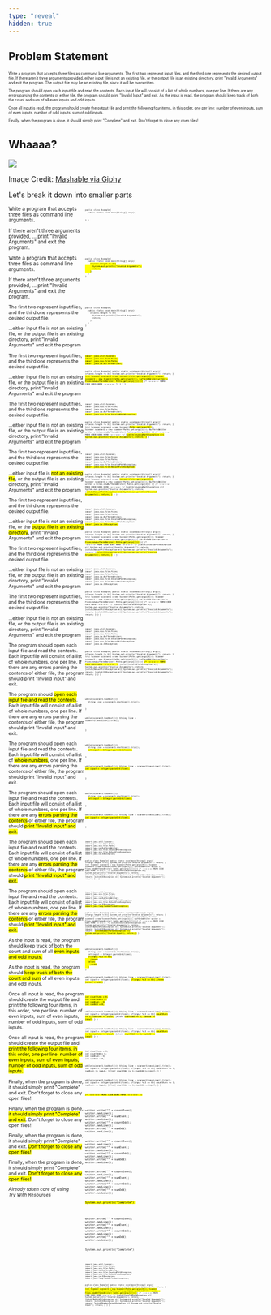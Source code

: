 ```yaml
---
type: "reveal"
hidden: true
---
```


<section>
	<h2>Problem Statement</h2>
</section>
<section>
	<p style="font-size: 0.5em">Write a program that accepts three files as command line arguments. The first two represent input files, and the third one represents the desired output file. If there aren't three arguments provided, either input file is not an existing file, or the output file is an existing directory, print "Invalid Arguments" and exit the program. The output file may be an existing file, since it will be overwritten. </p>
	<p style="font-size: 0.5em">The program should open each input file and read the contents. Each input file will consist of a list of whole numbers, one per line. If there are any errors parsing the contents of either file, the program should print "Invalid Input" and exit. As the input is read, the program should keep track of both the count and sum of all even inputs and odd inputs.</p>
	<p style="font-size: 0.5em">Once all input is read, the program should create the output file and print the following four items, in this order, one per line: number of even inputs, sum of even inputs, number of odd inputs, sum of odd inputs.</p>
	<p style="font-size: 0.5em">Finally, when the program is done, it should simply print "Complete" and exit. Don't forget to close any open files!</p>
</section>
<section>
  <h2>Whaaaa?</h2>
	<img class="stretch plain" src="https://media.giphy.com/media/l3q2K5jinAlChoCLS/source.gif">
  <p class="imagecredit">Image Credit: <a href="https://media.giphy.com/media/l3q2K5jinAlChoCLS/source.gif">Mashable via Giphy</a></p>
	<p>Let's break it down into smaller parts</p>
</section>

<section>
  <div style="float: right; width: 70%">
    <pre class="stretch" style="font-size: .34em"><code class="java">public class Example{
  public static void main(String[] args){

  }
}</code></pre>
  </div>
  <div style="width: 30%">
    <p style="font-size: .7em">Write a program that accepts three files as command line arguments.</p>
    <p style="font-size: .7em">If there aren't three arguments provided, ... print "Invalid Arguments" and exit the program.</p>
  </div>
</section>


<section>
  <div style="float: right; width: 70%">
    <pre class="stretch" style="font-size: .34em"><code class="java">public class Example{
  public static void main(String[] args){
    <mark>if(args.length != 3){
      System.out.println("Invalid Arguments");
      return;
    }</mark>
  }
}</code></pre>
  </div>
  <div style="width: 30%">
    <p style="font-size: .7em">Write a program that accepts three files as command line arguments.</p>
    <p style="font-size: .7em">If there aren't three arguments provided, ... print "Invalid Arguments" and exit the program.</p>
  </div>
</section>

<section>
  <div style="float: right; width: 70%">
    <pre class="stretch" style="font-size: .34em"><code class="java">public class Example{
  public static void main(String[] args){
    if(args.length != 3){
      System.out.println("Invalid Arguments");
      return;
    }
  }
}</code></pre>
  </div>
  <div style="width: 30%">
    <p style="font-size: .65em">The first two represent input files, and the third one represents the desired output file.</p>
    <p style="font-size: .65em">...either input file is not an existing file, or the output file is an existing directory, print "Invalid Arguments" and exit the program</p>
  </div>
</section>


<section>
  <div style="float: right; width: 70%">
    <pre class="stretch" style="font-size: .34em"><code class="java"><mark>import java.util.Scanner;
import java.nio.file.Files;
import java.nio.file.Paths;
import java.io.BufferedWriter;</mark>

public class Example{
  public static void main(String[] args){
    if(args.length != 3){
      System.out.println("Invalid Arguments");
      return;
    }
    <mark>try(
      Scanner scanner1 = new Scanner(Paths.get(args[0]));
      Scanner scanner2 = new Scanner(Paths.get(args[1]));
      BufferedWriter writer = Files.newBufferedWriter(
                                      Paths.get(args[2]))
    ){</mark>
      /* -=-=-=-=- MORE CODE GOES HERE -=-=-=-=- */
    }
  }
}</code></pre>
  </div>
  <div style="width: 30%">
    <p style="font-size: .65em">The first two represent input files, and the third one represents the desired output file.</p>
    <p style="font-size: .65em">...either input file is not an existing file, or the output file is an existing directory, print "Invalid Arguments" and exit the program</p>
  </div>
</section>


<section>
  <div style="float: right; width: 70%">
    <pre class="stretch" style="font-size: .34em"><code class="java">import java.util.Scanner;
import java.nio.file.Files;
import java.nio.file.Paths;
import java.io.BufferedWriter;
<mark>import java.nio.file.InvalidPathException;</mark>

public class Example{
  public static void main(String[] args){
    if(args.length != 3){
      System.out.println("Invalid Arguments");
      return;
    }
    try(
      Scanner scanner1 = new Scanner(<mark>Paths.get(args[0])</mark>);
      Scanner scanner2 = new Scanner(Paths.get(args[1]));
      BufferedWriter writer = Files.newBufferedWriter(
                                      Paths.get(args[2]))
    ){
      /* -=-=-=-=- MORE CODE GOES HERE -=-=-=-=- */
    }<mark>catch(InvalidPathException e){
      System.out.println("Invalid Arguments");
      return;
    }</mark>
  }
}</code></pre>
  </div>
  <div style="width: 30%">
    <p style="font-size: .65em">The first two represent input files, and the third one represents the desired output file.</p>
    <p style="font-size: .65em">...either input file is not an existing file, or the output file is an existing directory, print "Invalid Arguments" and exit the program</p>
  </div>
</section>


<section>
  <div style="float: right; width: 70%">
    <pre class="stretch" style="font-size: .34em"><code class="java">import java.util.Scanner;
import java.nio.file.Files;
import java.nio.file.Paths;
import java.io.BufferedWriter;
import java.nio.file.InvalidPathException;
<mark>import java.nio.file.NoSuchFileException;</mark>

public class Example{
  public static void main(String[] args){
    if(args.length != 3){
      System.out.println("Invalid Arguments");
      return;
    }
    try(
      Scanner scanner1 = new <mark>Scanner(Paths.get(args[0]))</mark>;
      Scanner scanner2 = new Scanner(Paths.get(args[1]));
      BufferedWriter writer = Files.newBufferedWriter(
                                      Paths.get(args[2]))
    ){
      /* -=-=-=-=- MORE CODE GOES HERE -=-=-=-=- */
    }catch(InvalidPathException e){
      System.out.println("Invalid Arguments");
      return;
    }<mark>catch(NoSuchFileException e){
      System.out.println("Invalid Arguments");
      return;
    }</mark>
  }
}</code></pre>
  </div>
  <div style="width: 30%">
    <p style="font-size: .65em">The first two represent input files, and the third one represents the desired output file.</p>
    <p style="font-size: .65em">...either input file is <mark>not an existing file</mark>, or the output file is an existing directory, print "Invalid Arguments" and exit the program</p>
  </div>
</section>



<section>
  <div style="float: right; width: 70%">
    <pre class="stretch" style="font-size: .34em"><code class="java">import java.util.Scanner;
import java.nio.file.Files;
import java.nio.file.Paths;
import java.io.BufferedWriter;
import java.nio.file.InvalidPathException;
import java.nio.file.NoSuchFileException;
<mark>import java.io.IOException;</mark>

public class Example{
  public static void main(String[] args){
    if(args.length != 3){
      System.out.println("Invalid Arguments");
      return;
    }
    try(
      Scanner scanner1 = new Scanner(Paths.get(args[0]));
      Scanner scanner2 = new Scanner(Paths.get(args[1]));
      BufferedWriter writer = <mark>Files.newBufferedWriter(
                                      Paths.get(args[2]))</mark>
    ){
      /* -=-=-=-=- MORE CODE GOES HERE -=-=-=-=- */
    }catch(InvalidPathException e){
      System.out.println("Invalid Arguments");
      return;
    }catch(NoSuchFileException e){
      System.out.println("Invalid Arguments");
      return;
    }<mark>catch(IOException e){
      System.out.println("Invalid Arguments");
      return;
    }</mark>
  }
}</code></pre>
  </div>
  <div style="width: 30%">
    <p style="font-size: .65em">The first two represent input files, and the third one represents the desired output file.</p>
    <p style="font-size: .65em">...either input file is not an existing file, or the <mark>output file is an existing directory</mark>, print "Invalid Arguments" and exit the program</p>
  </div>
</section>




<section>
  <div style="float: right; width: 70%">
    <pre class="stretch" style="font-size: .34em"><code class="java">import java.util.Scanner;
import java.nio.file.Files;
import java.nio.file.Paths;
import java.io.BufferedWriter;
import java.nio.file.InvalidPathException;
import java.nio.file.NoSuchFileException;
import java.io.IOException;

public class Example{
  public static void main(String[] args){
    if(args.length != 3){
      System.out.println("Invalid Arguments");
      return;
    }
    try(
      Scanner scanner1 = new Scanner(Paths.get(args[0]));
      Scanner scanner2 = new Scanner(Paths.get(args[1]));
      BufferedWriter writer = Files.newBufferedWriter(
                                      Paths.get(args[2]))
    ){
      /* -=-=-=-=- MORE CODE GOES HERE -=-=-=-=- */
    }catch(InvalidPathException e){
      System.out.println("Invalid Arguments");
      return;
    }catch(NoSuchFileException e){
      System.out.println("Invalid Arguments");
      return;
    }catch(IOException e){
      System.out.println("Invalid Arguments");
      return;
    }
  }
}</code></pre>
  </div>
  <div style="width: 30%">
    <p style="font-size: .65em">The first two represent input files, and the third one represents the desired output file.</p>
    <p style="font-size: .65em">...either input file is not an existing file, or the output file is an existing directory, print "Invalid Arguments" and exit the program</p>
  </div>
</section>



<section>
  <div style="float: right; width: 70%">
    <pre class="stretch" style="font-size: .34em"><code class="java">import java.util.Scanner;
import java.nio.file.Files;
import java.nio.file.Paths;
import java.io.BufferedWriter;
import java.nio.file.InvalidPathException;
import java.nio.file.NoSuchFileException;
import java.io.IOException;

public class Example{
  public static void main(String[] args){
    if(args.length != 3){
      System.out.println("Invalid Arguments");
      return;
    }
    try(
      Scanner scanner1 = new Scanner(Paths.get(args[0]));
      Scanner scanner2 = new Scanner(Paths.get(args[1]));
      BufferedWriter writer = Files.newBufferedWriter(
                                      Paths.get(args[2]))
    ){
      <mark>/* -=-=-=-=- MORE CODE GOES HERE -=-=-=-=- */</mark>
    }catch(InvalidPathException e){
      System.out.println("Invalid Arguments");
      return;
    }catch(NoSuchFileException e){
      System.out.println("Invalid Arguments");
      return;
    }catch(IOException e){
      System.out.println("Invalid Arguments");
      return;
    }
  }
}</code></pre>
  </div>
  <div style="width: 30%">
    <p style="font-size: .65em">The first two represent input files, and the third one represents the desired output file.</p>
    <p style="font-size: .65em">...either input file is not an existing file, or the output file is an existing directory, print "Invalid Arguments" and exit the program</p>
  </div>
</section>





<section>
  <div style="float: right; width: 70%">
    <pre class="stretch" style="font-size: .35em"><code class="java">
    </code></pre>
  </div>
  <div style="width: 30%">
    <p style="font-size: .65em">The program should open each input file and read the contents. Each input file will consist of a list of whole numbers, one per line. If there are any errors parsing the contents of either file, the program should print "Invalid Input" and exit.</p>
  </div>
</section>




<section>
  <div style="float: right; width: 70%">
    <pre class="stretch" style="font-size: .35em"><code class="java">while(scanner1.hasNext()){
  String line = scanner1.nextLine().trim();

}

while(scanner2.hasNext()){
  String line = scanner2.nextLine().trim();

}
    </code></pre>
  </div>
  <div style="width: 30%">
    <p style="font-size: .65em">The program should <mark>open each input file and read the contents</mark>. Each input file will consist of a list of whole numbers, one per line. If there are any errors parsing the contents of either file, the program should print "Invalid Input" and exit.</p>
  </div>
</section>




<section>
  <div style="float: right; width: 70%">
    <pre class="stretch" style="font-size: .35em"><code class="java">while(scanner1.hasNext()){
  String line = scanner1.nextLine().trim();
  <mark>int input = Integer.parseInt(line);</mark>

}

while(scanner2.hasNext()){
  String line = scanner2.nextLine().trim();
  <mark>int input = Integer.parseInt(line);</mark>

}
    </code></pre>
  </div>
  <div style="width: 30%">
    <p style="font-size: .65em">The program should open each input file and read the contents. Each input file will consist of a list of <mark>whole numbers</mark>, one per line. If there are any errors parsing the contents of either file, the program should print "Invalid Input" and exit.</p>
  </div>
</section>





<section>
  <div style="float: right; width: 70%">
    <pre class="stretch" style="font-size: .35em"><code class="java">while(scanner1.hasNext()){
  String line = scanner1.nextLine().trim();
  <mark>int input = Integer.parseInt(line);</mark>

}

while(scanner2.hasNext()){
  String line = scanner2.nextLine().trim();
  <mark>int input = Integer.parseInt(line);</mark>

}
    </code></pre>
  </div>
  <div style="width: 30%">
    <p style="font-size: .65em">The program should open each input file and read the contents. Each input file will consist of a list of whole numbers, one per line. If there are any <mark>errors parsing the contents</mark> of either file, the program should <mark>print "Invalid Input" and exit.</mark></p>
  </div>
</section>




<section>
  <div style="float: right; width: 70%">
    <pre class="stretch" style="font-size: .31em"><code class="java">import java.util.Scanner;
import java.nio.file.Files;
import java.nio.file.Paths;
import java.io.BufferedWriter;
import java.nio.file.InvalidPathException;
import java.nio.file.NoSuchFileException;
import java.io.IOException;

public class Example{
  public static void main(String[] args){
    if(args.length != 3){
      System.out.println("Invalid Arguments");
      return;
    }
    try(
      Scanner scanner1 = new Scanner(Paths.get(args[0]));
      Scanner scanner2 = new Scanner(Paths.get(args[1]));
      BufferedWriter writer = Files.newBufferedWriter(
                                      Paths.get(args[2]))
    ){
      /* -=-=-=-=- MORE CODE GOES HERE -=-=-=-=- */
    }catch(InvalidPathException e){
      System.out.println("Invalid Arguments");
      return;
    }catch(NoSuchFileException e){
      System.out.println("Invalid Arguments");
      return;
    }catch(IOException e){
      System.out.println("Invalid Arguments");
      return;
    }
  }
}</code></pre>
  </div>
  <div style="width: 30%">
    <p style="font-size: .65em">The program should open each input file and read the contents. Each input file will consist of a list of whole numbers, one per line. If there are any <mark>errors parsing the contents</mark> of either file, the program should <mark>print "Invalid Input" and exit.</mark></p>
  </div>
</section>



<section>
  <div style="float: right; width: 70%">
    <pre class="stretch" style="font-size: .31em"><code class="java">import java.util.Scanner;
import java.nio.file.Files;
import java.nio.file.Paths;
import java.io.BufferedWriter;
import java.nio.file.InvalidPathException;
import java.nio.file.NoSuchFileException;
import java.io.IOException;
<mark>import java.lang.NumberFormatException;</mark>

public class Example{
  public static void main(String[] args){
    if(args.length != 3){
      System.out.println("Invalid Arguments");
      return;
    }
    try(
      Scanner scanner1 = new Scanner(Paths.get(args[0]));
      Scanner scanner2 = new Scanner(Paths.get(args[1]));
      BufferedWriter writer = Files.newBufferedWriter(
                                      Paths.get(args[2]))
    ){
      /* -=-=-=-=- MORE CODE GOES HERE -=-=-=-=- */
    }catch(InvalidPathException e){
      System.out.println("Invalid Arguments");
      return;
    }catch(NoSuchFileException e){
      System.out.println("Invalid Arguments");
      return;
    }catch(IOException e){
      System.out.println("Invalid Arguments");
      return;
    }<mark>catch(NumberFormatException e){
      System.out.println("Invalid Input");
      return;
    }</mark>
  }
}</code></pre>
  </div>
  <div style="width: 30%">
    <p style="font-size: .65em">The program should open each input file and read the contents. Each input file will consist of a list of whole numbers, one per line. If there are any <mark>errors parsing the contents</mark> of either file, the program should <mark>print "Invalid Input" and exit.</mark></p>
  </div>
</section>




<section>
  <div style="float: right; width: 70%">
    <pre class="stretch" style="font-size: .35em"><code class="java">while(scanner1.hasNext()){
  String line = scanner1.nextLine().trim();
  int input = Integer.parseInt(line);
  <mark>if(input % 2 == 0){
    //even
  }else{
    //odd
  }</mark>
}

while(scanner2.hasNext()){
  String line = scanner2.nextLine().trim();
  int input = Integer.parseInt(line);
  <mark>if(input % 2 == 0){
    //even
  }else{
    //odd
  }</mark>
}
    </code></pre>
  </div>
  <div style="width: 30%">
    <p style="font-size: .65em">As the input is read, the program should keep track of both the count and sum of all <mark>even inputs and odd inputs.</mark></p>
  </div>
</section>


<section>
  <div style="float: right; width: 70%">
    <pre class="stretch" style="font-size: .35em"><code class="java"><mark>int countEven = 0;
int countOdd = 0;
int sumEven = 0;
int sumOdd = 0;</mark>

while(scanner1.hasNext()){
  String line = scanner1.nextLine().trim();
  int input = Integer.parseInt(line);
  if(input % 2 == 0){
    <mark>countEven += 1;
    sumEven += input;</mark>
  }else{
    <mark>countOdd += 1;
    sumOdd += input;</mark>
  }
}

while(scanner2.hasNext()){
  String line = scanner2.nextLine().trim();
  int input = Integer.parseInt(line);
  if(input % 2 == 0){
    <mark>countEven += 1;
    sumEven += input;</mark>
  }else{
    <mark>countOdd += 1;
    sumOdd += input;</mark>
  }
}
    </code></pre>
  </div>
  <div style="width: 30%">
    <p style="font-size: .65em">As the input is read, the program should <mark>keep track of both the count and sum</mark> of all even inputs and odd inputs.</p>
  </div>
</section>



<section>
  <div style="float: right; width: 70%">
    <pre class="stretch" style="font-size: .35em"><code class="java">int countEven = 0;
int countOdd = 0;
int sumEven = 0;
int sumOdd = 0;

while(scanner1.hasNext()){
  String line = scanner1.nextLine().trim();
  int input = Integer.parseInt(line);
  if(input % 2 == 0){
    countEven += 1;
    sumEven += input;
  }else{
    countOdd += 1;
    sumOdd += input;
  }
}

while(scanner2.hasNext()){
  String line = scanner2.nextLine().trim();
  int input = Integer.parseInt(line);
  if(input % 2 == 0){
    countEven += 1;
    sumEven += input;
  }else{
    countOdd += 1;
    sumOdd += input;
  }
}

<mark>/* -=-=-=-=- MORE CODE GOES HERE -=-=-=-=- */</mark>
    </code></pre>
  </div>
  <div style="width: 30%">
    <p style="font-size: .65em">Once all input is read, the program should create the output file and print the following four items, in this order, one per line: number of even inputs, sum of even inputs, number of odd inputs, sum of odd inputs.</p>
  </div>
</section>



<section>
  <div style="float: right; width: 70%">
    <pre class="stretch" style="font-size: .45em"><code class="java">writer.write("" + countEven);
writer.newLine();
writer.write("" + sumEven);
writer.newLine();
writer.write("" + countOdd);
writer.newLine();
writer.write("" + sumOdd);
writer.newLine();</code></pre>
  </div>
  <div style="width: 30%">
    <p style="font-size: .65em">Once all input is read, the program should create the output file and <mark>print the following four items, in this order, one per line: number of even inputs, sum of even inputs, number of odd inputs, sum of odd inputs.</mark></p>
  </div>
</section>


<section>
  <div style="float: right; width: 70%">
    <pre class="stretch" style="font-size: .45em"><code class="java">writer.write("" + countEven);
writer.newLine();
writer.write("" + sumEven);
writer.newLine();
writer.write("" + countOdd);
writer.newLine();
writer.write("" + sumOdd);
writer.newLine();</code></pre>
  </div>
  <div style="width: 30%">
    <p style="font-size: .65em">Finally, when the program is done, it should simply print "Complete" and exit. Don't forget to close any open files!</p>
  </div>
</section>


<section>
  <div style="float: right; width: 70%">
    <pre class="stretch" style="font-size: .45em"><code class="java">writer.write("" + countEven);
writer.newLine();
writer.write("" + sumEven);
writer.newLine();
writer.write("" + countOdd);
writer.newLine();
writer.write("" + sumOdd);
writer.newLine();

<mark>System.out.println("Complete");</mark></code></pre>
  </div>
  <div style="width: 30%">
    <p style="font-size: .65em">Finally, when the program is done, <mark>it should simply print "Complete" and exit</mark>. Don't forget to close any open files!</p>
  </div>
</section>


<section>
  <div style="float: right; width: 70%">
    <pre class="stretch" style="font-size: .45em"><code class="java">writer.write("" + countEven);
writer.newLine();
writer.write("" + sumEven);
writer.newLine();
writer.write("" + countOdd);
writer.newLine();
writer.write("" + sumOdd);
writer.newLine();

System.out.println("Complete");</code></pre>
  </div>
  <div style="width: 30%">
    <p style="font-size: .65em">Finally, when the program is done, it should simply print "Complete" and exit. <mark>Don't forget to close any open files!</mark></p>
  </div>
</section>


<section>
  <div style="float: right; width: 70%">
    <pre class="stretch" style="font-size: .31em"><code class="java">import java.util.Scanner;
import java.nio.file.Files;
import java.nio.file.Paths;
import java.io.BufferedWriter;
import java.nio.file.InvalidPathException;
import java.nio.file.NoSuchFileException;
import java.io.IOException;
import java.lang.NumberFormatException;

public class Example{
  public static void main(String[] args){
    if(args.length != 3){
      System.out.println("Invalid Arguments");
      return;
    }
    <mark>try(
      Scanner scanner1 = new Scanner(Paths.get(args[0]));
      Scanner scanner2 = new Scanner(Paths.get(args[1]));
      BufferedWriter writer = Files.newBufferedWriter(
                                      Paths.get(args[2]))
    )</mark>{
      /* -=-=-=-=- MORE CODE GOES HERE -=-=-=-=- */
    }catch(InvalidPathException e){
      System.out.println("Invalid Arguments");
      return;
    }catch(NoSuchFileException e){
      System.out.println("Invalid Arguments");
      return;
    }catch(IOException e){
      System.out.println("Invalid Arguments");
      return;
    }catch(NumberFormatException e){
      System.out.println("Invalid Input");
      return;
    }
  }
}</code></pre>
  </div>
  <div style="width: 30%">
    <p style="font-size: .65em">Finally, when the program is done, it should simply print "Complete" and exit. <mark>Don't forget to close any open files!</mark></p>
    <p style="font-size: .65em"><i>Already taken care of using<br>Try With Resources</i></p>
  </div>
</section>
